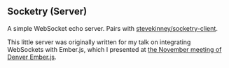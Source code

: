 ## Socketry (Server)

A simple WebSocket echo server. Pairs with [stevekinney/socketry-client](https://github.com/stevekinney/socketry-client).

This little server was originally written for my talk on integrating WebSockets with Ember.js, which I presented at [the November meeting of Denver Ember.js](http://www.meetup.com/Ember-js-Denver/photos/25750812/#431722682).
